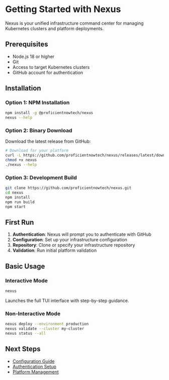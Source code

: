 # Getting Started with Nexus

Nexus is your unified infrastructure command center for managing Kubernetes clusters and platform deployments.

## Prerequisites

- Node.js 18 or higher
- Git
- Access to target Kubernetes clusters
- GitHub account for authentication

## Installation

### Option 1: NPM Installation
```bash
npm install -g @proficientnowtech/nexus
nexus --help
```

### Option 2: Binary Download
Download the latest release from GitHub:
```bash
# Download for your platform
curl -L https://github.com/proficientnowtech/nexus/releases/latest/download/nexus-linux -o nexus
chmod +x nexus
./nexus --help
```

### Option 3: Development Build
```bash
git clone https://github.com/proficientnowtech/nexus.git
cd nexus
npm install
npm run build
npm start
```

## First Run

1. **Authentication**: Nexus will prompt you to authenticate with GitHub
2. **Configuration**: Set up your infrastructure configuration
3. **Repository**: Clone or specify your infrastructure repository
4. **Validation**: Run initial platform validation

## Basic Usage

### Interactive Mode
```bash
nexus
```
Launches the full TUI interface with step-by-step guidance.

### Non-Interactive Mode
```bash
nexus deploy --environment production
nexus validate --cluster my-cluster
nexus status --all
```

## Next Steps

- [Configuration Guide](configuration.md)
- [Authentication Setup](authentication.md)
- [Platform Management](platform-management.md)